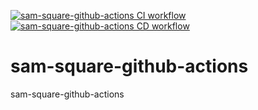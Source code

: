 [![sam-square-github-actions CI workflow](https://github.com/kefeimo/sam-square-github-actions/actions/workflows/square_workflow.yml/badge.svg)](https://github.com/kefeimo/sam-square-github-actions/actions/workflows/square_workflow.yml)
[![sam-square-github-actions CD workflow](https://github.com/kefeimo/sam-square-github-actions/actions/workflows/sam_workflow.yml/badge.svg?branch=main)](https://github.com/kefeimo/sam-square-github-actions/actions/workflows/sam_workflow.yml)

# sam-square-github-actions
sam-square-github-actions
